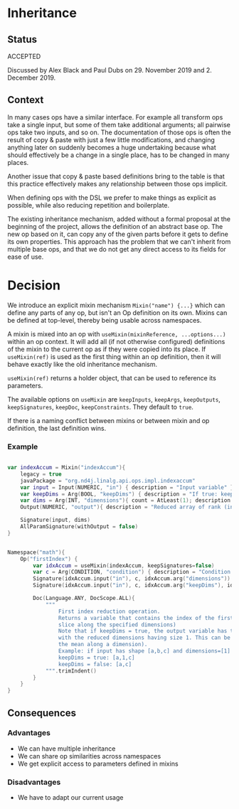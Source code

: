 # Inheritance 

## Status
ACCEPTED

Discussed by Alex Black and Paul Dubs on 29. November 2019 and 2. December 2019. 

## Context
In many cases ops have a similar interface. For example all transform ops take a single input, but some of them take
additional arguments; all pairwise ops take two inputs, and so on. The documentation of those ops is often the result
of copy & paste with just a few little modifications, and changing anything later on suddenly becomes a huge undertaking
because what should effectively be a change in a single place, has to be changed in many places.

Another issue that copy & paste based definitions bring to the table is that this practice effectively makes any
relationship between those ops implicit.

When defining ops with the DSL we prefer to make things as explicit as possible, while also reducing repetition and
boilerplate.

The existing inheritance mechanism, added without a formal proposal at the beginning of the project, allows the
definition of an abstract base op. The new op based on it, can copy any of the given parts before it gets to define its
own properties. This approach has the problem that we can't inherit from multiple base ops, and that we do not get any
direct access to its fields for ease of use.

# Decision
We introduce an explicit mixin mechanism `Mixin("name") {...}` which can define any parts of any op, but isn't an Op
definition on its own. Mixins can be defined at top-level, thereby being usable across namespaces.

A mixin is mixed into an op with `useMixin(mixinReference, ...options...)` within an op context. It will add all (if 
not otherwise configured) definitions of the mixin to the current op as if they were copied into its place. 
If `useMixin(ref)` is used as the first thing within an op definition, then it will behave exactly like the old 
inheritance mechanism.

`useMixin(ref)` returns a holder object, that can be used to reference its parameters.

The available options on `useMixin` are `keepInputs`, `keepArgs`, `keepOutputs`, `keepSignatures`, `keepDoc`,
`keepConstraints`. They default to `true`.

If there is a naming conflict between mixins or between mixin and op definition, the last definition wins.

### Example
```kotlin

var indexAccum = Mixin("indexAccum"){
    legacy = true
    javaPackage = "org.nd4j.linalg.api.ops.impl.indexaccum"
    var input = Input(NUMERIC, "in") { description = "Input variable" }
    var keepDims = Arg(BOOL, "keepDims") { description = "If true: keep the dimensions that are reduced on (as length 1). False: remove the reduction dimensions"; defaultValue = false }
    var dims = Arg(INT, "dimensions"){ count = AtLeast(1); description = "Dimensions to reduce over. If dimensions are not specified, full array reduction is performed" }
    Output(NUMERIC, "output"){ description = "Reduced array of rank (input rank - num dimensions)" }

    Signature(input, dims)
    AllParamSignature(withOutput = false)
}


Namespace("math"){
    Op("firstIndex") {
        var idxAccum = useMixin(indexAccum, keepSignatures=false)
        var c = Arg(CONDITION, "condition") { description = "Condition to check on input variable" }
        Signature(idxAccum.input("in"), c, idxAccum.arg("dimensions"))
        Signature(idxAccum.input("in"), c, idxAccum.arg("keepDims"), idxAccum.arg("dimensions"))

        Doc(Language.ANY, DocScope.ALL){
            """
                First index reduction operation.
                Returns a variable that contains the index of the first element that matches the specified condition (for each
                slice along the specified dimensions)
                Note that if keepDims = true, the output variable has the same rank as the input variable,
                with the reduced dimensions having size 1. This can be useful for later broadcast operations (such as subtracting
                the mean along a dimension).
                Example: if input has shape [a,b,c] and dimensions=[1] then output has shape:
                keepDims = true: [a,1,c]
                keepDims = false: [a,c]
            """.trimIndent()
        }
    }
}
```
 
  
## Consequences
### Advantages
* We can have multiple inheritance 
* We can share op similarities across namespaces
* We get explicit access to parameters defined in mixins

### Disadvantages
* We have to adapt our current usage